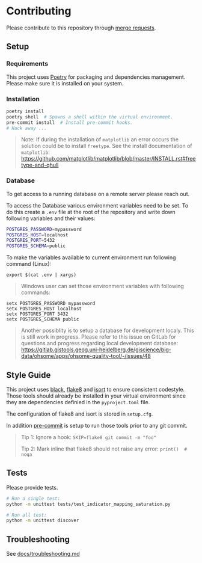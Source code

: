 # Contributing

Please contribute to this repository through [merge requests](https://docs.gitlab.com/ee/user/project/merge_requests/creating_merge_requests.html#new-merge-request-from-your-local-environment).


## Setup

### Requirements

This project uses [Poetry](https://python-poetry.org/docs/) for packaging and dependencies management.
Please make sure it is installed on your system.


### Installation

```bash
poetry install
poetry shell  # Spawns a shell within the virtual environment.
pre-commit install  # Install pre-commit hooks.
# Hack away ...
```

> Note: If during the installation of `matplotlib` an error occurs the solution could be to install `freetype`. See the install documentation of `matplotlib`: https://github.com/matplotlib/matplotlib/blob/master/INSTALL.rst#freetype-and-qhull


### Database

To get access to a running database on a remote server please reach out.

To access the Database various environment variables need to be set.
To do this create a `.env` file at the root of the repository and write down following variables and their values:

```bash
POSTGRES_PASSWORD=mypassword
POSTGRES_HOST=localhost
POSTGRES_PORT=5432
POSTGRES_SCHEMA=public
```

To make the variables available to current environment run following command (Linux):

```
export $(cat .env | xargs)
```

> Windows user can set those environment variables with following commands:

```
setx POSTGRES_PASSWORD mypassword
setx POSTGRES_HOST localhost
setx POSTGRES_PORT 5432
setx POSTGRES_SCHEMA public
```

> Another possiblity is to setup a database for development localy. This is still work in progress. Please refer to this issue on GitLab for questions and progress regarding local development database: https://gitlab.gistools.geog.uni-heidelberg.de/giscience/big-data/ohsome/apps/ohsome-quality-tool/-/issues/48



## Style Guide

This project uses [black](https://github.com/psf/black), [flake8](https://gitlab.com/pycqa/flake8) and [isort](https://github.com/PyCQA/isort) to ensure consistent codestyle. Those tools should already be installed in your virtual environment since they are dependencies definied in the `pyproject.toml` file.

The configuration of flake8 and isort is stored in `setup.cfg`.

In addition [pre-commit](https://pre-commit.com/) is setup to run those tools prior to any git commit.

> Tip 1: Ignore a hook: `SKIP=flake8 git commit -m "foo"`
>
> Tip 2: Mark inline that flake8 should not raise any error: `print()  # noqa`


## Tests

Please provide tests.

```bash
# Run a single test:
python -m unittest tests/test_indicator_mapping_saturation.py

# Run all test:
python -m unittest discover
```


## Troubleshooting

See [docs/troubleshooting.md](docs/troubleshooting.md)
